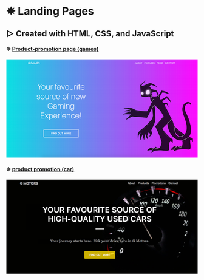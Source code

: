 # ✸ Landing Pages
## ▷ Created with HTML, CSS, and JavaScript

#### ❊ [Product-promotion page (games)](https://gloriading.github.io/landing-pages/single-page/product-promo-two.html)

![Alt text](/images/product-promo-two.png?raw=true "product promotion games")

#### ❊ [product promotion (car)](https://gloriading.github.io/landing-pages/single-page/product-promo.html)
![Alt text](/images/product-promo.png?raw=true "product promotion cars")
